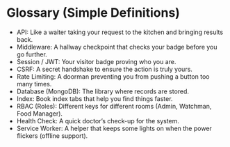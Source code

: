 # Glossary (Simple Definitions)

- API: Like a waiter taking your request to the kitchen and bringing results back.
- Middleware: A hallway checkpoint that checks your badge before you go further.
- Session / JWT: Your visitor badge proving who you are.
- CSRF: A secret handshake to ensure the action is truly yours.
- Rate Limiting: A doorman preventing you from pushing a button too many times.
- Database (MongoDB): The library where records are stored.
- Index: Book index tabs that help you find things faster.
- RBAC (Roles): Different keys for different rooms (Admin, Watchman, Food Manager).
- Health Check: A quick doctor’s check-up for the system.
- Service Worker: A helper that keeps some lights on when the power flickers (offline support).
